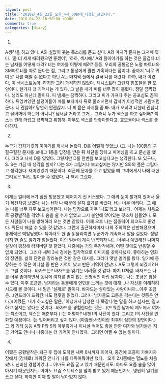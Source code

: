 ```yaml
---
layout: post
title: "2018년_4월_22일_오후_4시_50분에_저장한_글입니다."
date: 2018-04-22 16:50:00 +0900
comments: true 
categories: [diary] 
---
```

1.
A생각을 하고 있다. A의 실없이 웃는 목소리를 듣고 싶다. A와 마지막 문자는 그저께 였다. '좀 더 세게 때려줬으면 좋겠어', '하하, 섹시해.' A와 플이야기를 하는 것은 즐겁다.너는 남자를 어떻게 때려? 너는 여자를 어떻게 때려? 등등. 우리의 공통점은 노멀 파트너와 SM파트너를 따로 둔다는 점, 그리고 동성에게 훨씬 가혹하다는 점이다. 끝까지 '너무 귀여운' 나를 때릴 수 없다고 하던 A는 마지막 플에서 결국 나를 때렸다. 하하, 내가 이겼다, 이 섹시스트놈아. 하지만 그리 과격하진 않았다. 섹시스트라 그런지 힘조절을 한 모양이다. 한가지 더 기억나는 게 있다. 그 날은 내가 피를 너무 많이 흘렸다. 정말 끔찍했다. 생리도 아닌데 말이다. 피 냄새는 끔찍하다. 그리고 피가 가져다 주는 공포심도 끔찍하다. 뒤엉켜있던 살덩이들이 피를 보자마자 뒤로 물러서면서 갑자기 이성적인 사람처럼 군다. 너 괜찮아? 당연히 안괜찮지. 니 피 묻은 자지를 좀 봐. 내가 오히려 너한테 괜찮냐고 물어봐야 하는거 아니니? 냄새날 거라고 그거... 그러니 누가 섹스를 하고 싶어해? 섹스는 원래 더럽고 끔찍하고 위험해. 아무도 섹스를 안좋아한다고. 호모들이나 섹스를 좋아하지. 

2.
누군가 갑자기 D의 이야기를 꺼내서 놀랐다. D를 어떻게 잊었느냐고. 나는 100통의 구질구질한 문자를 보내고 1통을 답장을 받은 뒤 차단을 당하고 피어싱을 하고 문신을 했다. 그러고 나서 D를 잊었다. 그렇지만 D를 한번쯤 보고싶다고는 생각한다. 또 있구나, S. S는 가끔 내 생각을 할까? 나는 S가 그립거나 보고싶지는 않지만 S와의 플은 그립다고 생각한다. 재미있었기 때문이다. 최근에 문자를 주고 받았을 때 그녀에게서 나에 대한 그리움은 1나도 찾아볼 수 없었다. 나 역시 그랬다.

3.
어제는 일터에 H가 잠깐 방문했고 헤어지기 전 키스했다. 그 애의 눈이 빨개져 있어서 울기 직전처럼 보였다. 나는 H가 나 때문에 울지 않기를 바랬다. H는 너무 어리다...그 애는 나를 너무 자주 보고싶어한다. 나는 답장으로 자주 '나도'라고 보낸다. 
어제는 처음으로 공황발작을 겪었다. 숨을 쉴 수가 없었고 그저 불안해 앉아있는 것조차 힘들었다. 모든 사람들이 나를 방해하러 오는 것만 같았다. 어제 오후 나는 집중력이 최고도로 좋았다. 뭐든지 해낼 수 있을 것 같았다. 그런데 출근하자마자 나의 주의력은 산만해졌으며 통제력은 박탈당했다. 책이라도 한 줄 읽을라치면 누군가가 계속해서 말을 걸었다. 정말이지 한 줄도 읽기가 힘들었다. 이런 일들이 계속 반복되자 나는 너무나 예민해진 나머지 살갗이 팽창해 터져버릴 것 같았다. 나중에는 거의 무감각해져, 어떤 것에도 반응할 수 없게 되었다. 
그러다 새벽 3시 경에는 집착적으로 이미지를 찾아다녔다. 좋아하는 영화의 장면들. 삶의 단면을 잘라놓은 것만 같은 대사들. 그러다 옛날 일기를 봤다. 일기에 등장하는 수 많은 이니셜 중 반은 기억이 났고 반은 기억이 안났다. A도 그렇게 되겠지? H도 그럴 것이다. 
바자드는? 바자드를 잊기는 어려울 것 같다. 마치 D처럼. 바자드는 나를 너무 좋아하면서 동시에 여자를 믿지 않는 전형적인 아랍 남자다...나는 조금은 참을 수 있다. 아주 조금은. 남자라는 동물에게 연민을 느끼는 것에 대해...나 자신을 이해하려 시도해 볼 것이다. 내 말은 '실제로' 말이다. 바자드는 살아있는 사람이니까...아주 조금은...(안드레아 드워킨:나도 햄릿을 읽었다. 그러니 남자들도 고통을 겪는다는 것쯤은 안다.)(어쨌든, 내가 하고싶은 말은, '이성애자 남성은 다 똑같다'는 말을 하고 싶지는, 결코 하고 싶지는 않다는 것이다...바자드를 경험한다는 것은...)(드워킨:남자의 제도에서 여자는 섹스이고, 섹스는 매춘부다.)
I는 어떨까? 내겐 I의 사진이 있다. 그리고 I의 사진을 인화할 예정이다. I는 잊어버리고 싶지 않다. (아감벤:사진이란 최후의 심판의 장면이다.) 
그 외 기타 등등 A와 P와 S와 아무렇게나 이니셜 적어도 좋을 만한 여자와 남자들은 지금 기억도 안나니 나중에는 더 기억이 안나겠지. 
그러면 어쩔 수 없는 일이다.

4.
어쨌든 공황발작은 퇴근 후 집에 도착한 새벽 6시까지 이어져, 중간에 호흡이 가빠지자 잠에서 (강제로) 깨워진 언니가 나를 다독여줘야만 했다.  
오후 2시쯤에는 혈뇨를 처음 쌌다. 신비한 경험이었다...
아마도 요즘 굶고 있기 때문인지도. 아마도 요즘 술을 많이 마시기 때문인지도. 아마도 요즘 스트레스를 많이 받고 있기 때문인지도.
영원히 일기를 쓰고 싶다. 하지만 이제 할 말이 남아있지 않다.

